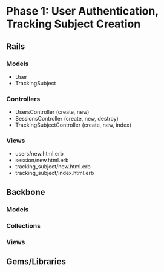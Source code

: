 # Phase 1: User Authentication, Tracking Subject Creation

## Rails
### Models
* User
* TrackingSubject

### Controllers
* UsersController (create, new)
* SessionsController (create, new, destroy)
* TrackingSubjectController (create, new, index)

### Views
* users/new.html.erb
* session/new.html.erb
* tracking_subject/new.html.erb
* tracking_subject/index.html.erb

## Backbone
### Models

### Collections

### Views

## Gems/Libraries
